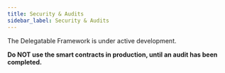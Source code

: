 ```yaml
---
title: Security & Audits
sidebar_label: Security & Audits
---
```


The Delegatable Framework is under active development.

**Do NOT use the smart contracts in production, until an audit has been completed.**
